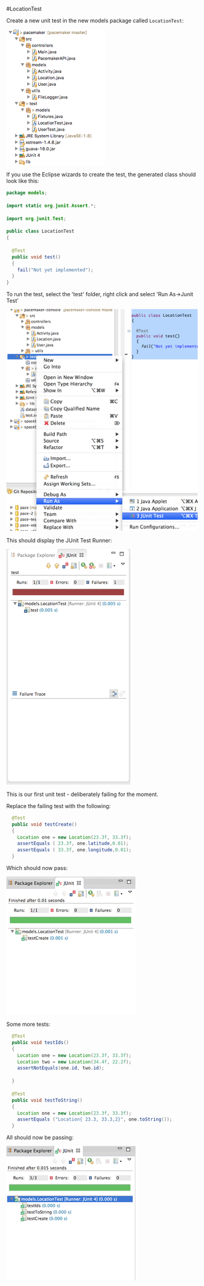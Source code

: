 #LocationTest

Create a new unit test in the new models package called `LocationTest`:

![](img/04.png)

If you use the Eclipse wizards to create the test, the generated class should look like this:

~~~java
package models;

import static org.junit.Assert.*;

import org.junit.Test;

public class LocationTest
{

  @Test
  public void test()
  {
    fail("Not yet implemented");
  }
}
~~~

To run the test, select the 'test' folder, right click and select 'Run As->Junit Test'

![](img/06.png)

This should display the JUnit Test Runner:

![](img/07.png)

This is our first unit test - deliberately failing for the moment.

Replace the failing test with the following:

~~~java
  @Test
  public void testCreate()
  {
    Location one = new Location(23.3f, 33.3f);
    assertEquals ( 23.3f, one.latitude,0.01);
    assertEquals ( 33.3f, one.longitude,0.01);
  }
~~~

Which should now pass:

![](img/08.png)

Some more tests:

~~~java
  @Test
  public void testIds()
  {
    Location one = new Location(23.3f, 33.3f);
    Location two = new Location(34.4f, 22.2f);
    assertNotEquals(one.id, two.id);

  }
  
  @Test
  public void testToString()
  {
    Location one = new Location(23.3f, 33.3f);
    assertEquals ("Location{ 23.3, 33.3,2}", one.toString());
  }
~~~

All should now be passing:

![](img/09.png)
